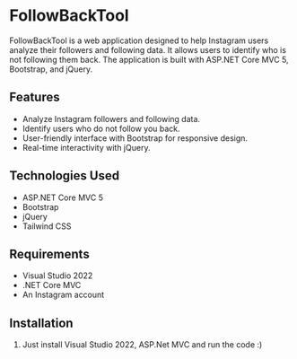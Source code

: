 # FollowBackTool

FollowBackTool is a web application designed to help Instagram users analyze their followers and following data. It allows users to identify who is not following them back. The application is built with ASP.NET Core MVC 5, Bootstrap, and jQuery.

## Features

- Analyze Instagram followers and following data.
- Identify users who do not follow you back.
- User-friendly interface with Bootstrap for responsive design.
- Real-time interactivity with jQuery.

## Technologies Used

- ASP.NET Core MVC 5
- Bootstrap
- jQuery
- Tailwind CSS

## Requirements

- Visual Studio 2022
- .NET Core MVC 
- An Instagram account

## Installation
1. Just install Visual Studio 2022, ASP.Net MVC and run the code :)


